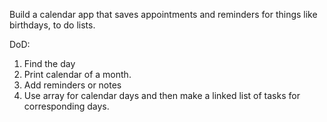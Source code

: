 Build a calendar app that saves appointments and reminders for things like birthdays, to do lists.

DoD:
1.	Find the day
2.	Print calendar of a month.
3.	Add reminders or notes
4.	Use array for calendar days and then make a linked list of tasks for corresponding days.
